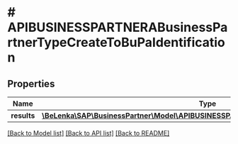 # # APIBUSINESSPARTNERABusinessPartnerTypeCreateToBuPaIdentification

## Properties

Name | Type | Description | Notes
------------ | ------------- | ------------- | -------------
**results** | [**\BeLenka\SAP\BusinessPartner\Model\APIBUSINESSPARTNERABuPaIdentificationTypeCreate[]**](APIBUSINESSPARTNERABuPaIdentificationTypeCreate.md) |  | [optional]

[[Back to Model list]](../../README.md#models) [[Back to API list]](../../README.md#endpoints) [[Back to README]](../../README.md)
